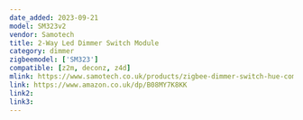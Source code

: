 ```yaml
---
date_added: 2023-09-21
model: SM323v2
vendor: Samotech
title: 2-Way Led Dimmer Switch Module
category: dimmer
zigbeemodel: ['SM323']
compatible: [z2m, deconz, z4d]
mlink: https://www.samotech.co.uk/products/zigbee-dimmer-switch-hue-compatible/
link: https://www.amazon.co.uk/dp/B08MY7K8KK
link2: 
link3: 
---
```

